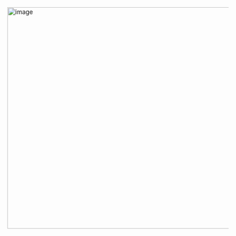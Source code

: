 <img width="506" alt="image" src="https://user-images.githubusercontent.com/87133084/208937889-b4ab5840-06ae-4ba5-ae6b-1d0bd41684e7.png">
